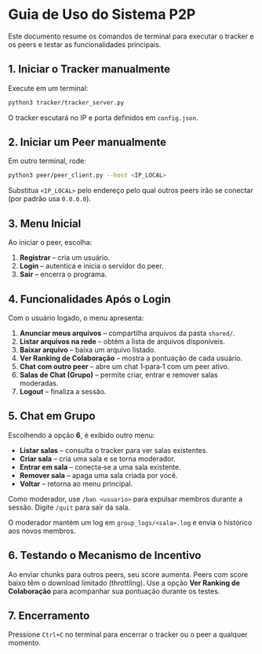 # Guia de Uso do Sistema P2P

Este documento resume os comandos de terminal para executar o tracker e os peers e testar as funcionalidades principais.

## 1. Iniciar o Tracker manualmente

Execute em um terminal:

```bash
python3 tracker/tracker_server.py
```

O tracker escutará no IP e porta definidos em `config.json`.

## 2. Iniciar um Peer manualmente

Em outro terminal, rode:

```bash
python3 peer/peer_client.py --host <IP_LOCAL>
```

Substitua `<IP_LOCAL>` pelo endereço pelo qual outros peers irão se conectar (por padrão usa `0.0.0.0`).

## 3. Menu Inicial

Ao iniciar o peer, escolha:

1. **Registrar** – cria um usuário.
2. **Login** – autentica e inicia o servidor do peer.
3. **Sair** – encerra o programa.

## 4. Funcionalidades Após o Login

Com o usuário logado, o menu apresenta:

1. **Anunciar meus arquivos** – compartilha arquivos da pasta `shared/`.
2. **Listar arquivos na rede** – obtém a lista de arquivos disponíveis.
3. **Baixar arquivo** – baixa um arquivo listado.
4. **Ver Ranking de Colaboração** – mostra a pontuação de cada usuário.
5. **Chat com outro peer** – abre um chat 1‑para‑1 com um peer ativo.
6. **Salas de Chat (Grupo)** – permite criar, entrar e remover salas moderadas.
7. **Logout** – finaliza a sessão.

## 5. Chat em Grupo

Escolhendo a opção **6**, é exibido outro menu:

- **Listar salas** – consulta o tracker para ver salas existentes.
- **Criar sala** – cria uma sala e se torna moderador.
- **Entrar em sala** – conecta‑se a uma sala existente.
- **Remover sala** – apaga uma sala criada por você.
- **Voltar** – retorna ao menu principal.

Como moderador, use `/ban <usuario>` para expulsar membros durante a sessão. Digite `/quit` para sair da sala.

O moderador mantém um log em `group_logs/<sala>.log` e envia o histórico aos novos membros.

## 6. Testando o Mecanismo de Incentivo

Ao enviar chunks para outros peers, seu score aumenta. Peers com score baixo têm o download limitado (throttling). Use a opção **Ver Ranking de Colaboração** para acompanhar sua pontuação durante os testes.

## 7. Encerramento

Pressione `Ctrl+C` no terminal para encerrar o tracker ou o peer a qualquer momento.


